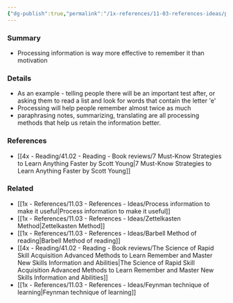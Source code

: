 ```yaml
---
{"dg-publish":true,"permalink":"/1x-references/11-03-references-ideas/processing-more-important-than-motivation-for-remembering-information/","title":"Processing more important than motivation for remembering information","dgShowBacklinks":false}
---
```



### Summary
- Processing information is way more effective to remember it than motivation

### Details
- As an example - telling people there will be an important test after, or asking them to read a list and look for words that contain the letter 'e'
- Processing will help people remember almost twice as much
- paraphrasing notes, summarizing, translating are all processing methods that help us retain the information better.

### References
- [[4x - Reading/41.02 - Reading - Book reviews/7 Must-Know Strategies to Learn Anything Faster by Scott Young\|7 Must-Know Strategies to Learn Anything Faster by Scott Young]]

### Related
- [[1x - References/11.03 - References - Ideas/Process information to make it useful\|Process information to make it useful]]
- [[1x - References/11.03 - References - Ideas/Zettelkasten Method\|Zettelkasten Method]]
- [[1x - References/11.03 - References - Ideas/Barbell Method of reading\|Barbell Method of reading]]
- [[4x - Reading/41.02 - Reading - Book reviews/The Science of Rapid Skill Acquisition Advanced Methods to Learn Remember and Master New Skills Information and Abilities\|The Science of Rapid Skill Acquisition Advanced Methods to Learn Remember and Master New Skills Information and Abilities]]
- [[1x - References/11.03 - References - Ideas/Feynman technique of learning\|Feynman technique of learning]]